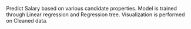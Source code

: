 Predict Salary based on various candidate properties.
Model is trained through Linear regression and Regression tree.
Visualization is performed on Cleaned data.
